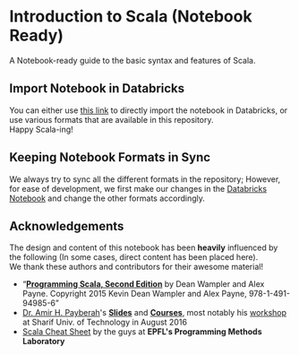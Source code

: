 # Introduction to Scala (Notebook Ready)
A Notebook-ready guide to the basic syntax and features of Scala.
## Import Notebook in Databricks
You can either use [this link](https://databricks-prod-cloudfront.cloud.databricks.com/public/4027ec902e239c93eaaa8714f173bcfc/7658591944105421/3162710545890990/6751888352535706/latest.html) to directly import the notebook in Databricks, or use various formats that are available in this repository.</br>
Happy Scala-ing!
## Keeping Notebook Formats in Sync
We always try to sync all the different formats in the repository; However, for ease of development, we first make our changes in the [Databricks Notebook](https://databricks-prod-cloudfront.cloud.databricks.com/public/4027ec902e239c93eaaa8714f173bcfc/7658591944105421/3162710545890990/6751888352535706/latest.html) and change the other formats accordingly.</br>
## Acknowledgements

The design and content of this notebook has been **heavily** influenced by the following (In some cases, direct content has been placed here).</br>
We thank these authors and contributors for their awesome material!</br>

- “**[Programming Scala, Second Edition](https://deanwampler.github.io/books/programmingscala2.html)** by Dean Wampler and Alex Payne. Copyright 2015 Kevin Dean Wampler and Alex Payne, 978-1-491-94985-6”
- [Dr. Amir H. Payberah](http://www.cs.ox.ac.uk/people/amir.payberah/web/index.html)'s **[Slides](http://www.cs.ox.ac.uk/people/amir.payberah/web/files/download/slides/sharif.pdf)** and **[Courses](https://www.sics.se/~amir/id2221/)**, most notably his [workshop](http://www.paravid.com/lecture/an-introduction-to-data-intensive-computing-platforms) at Sharif Univ. of Technology in August 2016
- [Scala Cheat Sheet](https://github.com/lampepfl/progfun-wiki/blob/gh-pages/CheatSheet.md) by the guys at **EPFL's Programming Methods Laboratory**
